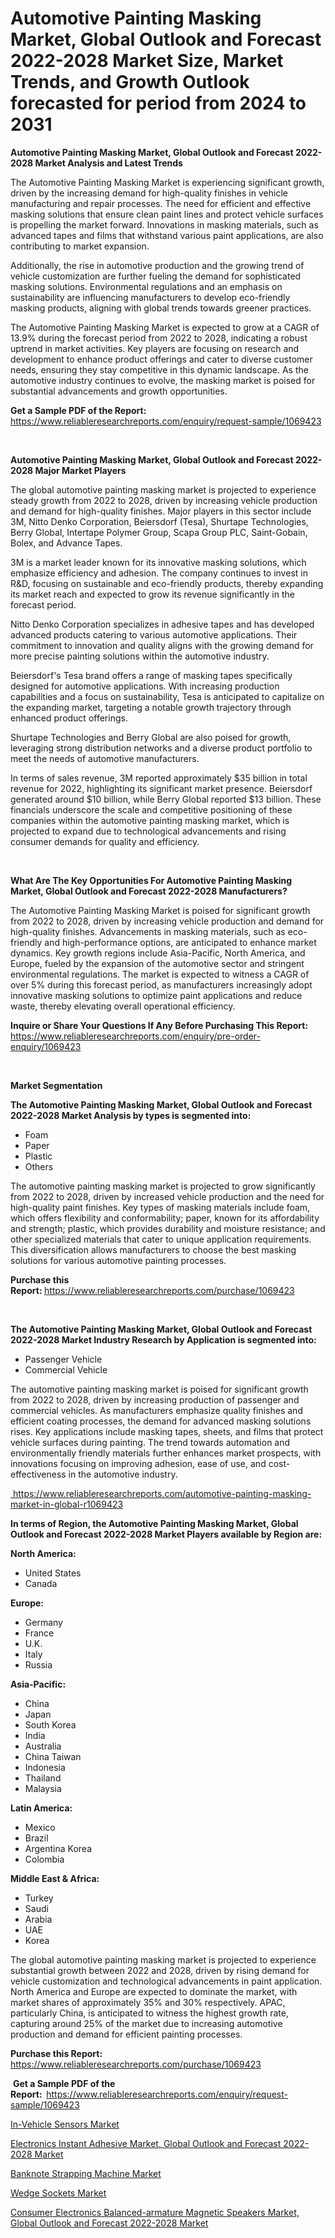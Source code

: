 <p><h1>Automotive Painting Masking Market, Global Outlook and Forecast 2022-2028 Market Size, Market Trends, and Growth Outlook forecasted for period from 2024 to 2031</h1></p><p><strong>Automotive Painting Masking Market, Global Outlook and Forecast 2022-2028 Market Analysis and Latest Trends</strong></p>
<p><p>The Automotive Painting Masking Market is experiencing significant growth, driven by the increasing demand for high-quality finishes in vehicle manufacturing and repair processes. The need for efficient and effective masking solutions that ensure clean paint lines and protect vehicle surfaces is propelling the market forward. Innovations in masking materials, such as advanced tapes and films that withstand various paint applications, are also contributing to market expansion. </p><p>Additionally, the rise in automotive production and the growing trend of vehicle customization are further fueling the demand for sophisticated masking solutions. Environmental regulations and an emphasis on sustainability are influencing manufacturers to develop eco-friendly masking products, aligning with global trends towards greener practices. </p><p>The Automotive Painting Masking Market is expected to grow at a CAGR of 13.9% during the forecast period from 2022 to 2028, indicating a robust uptrend in market activities. Key players are focusing on research and development to enhance product offerings and cater to diverse customer needs, ensuring they stay competitive in this dynamic landscape. As the automotive industry continues to evolve, the masking market is poised for substantial advancements and growth opportunities.</p></p>
<p><strong>Get a Sample PDF of the Report:&nbsp;</strong> <a href="https://www.reliableresearchreports.com/enquiry/request-sample/1069423">https://www.reliableresearchreports.com/enquiry/request-sample/1069423</a></p>
<p>&nbsp;</p>
<p><strong>Automotive Painting Masking Market, Global Outlook and Forecast 2022-2028 Major Market Players</strong></p>
<p><p>The global automotive painting masking market is projected to experience steady growth from 2022 to 2028, driven by increasing vehicle production and demand for high-quality finishes. Major players in this sector include 3M, Nitto Denko Corporation, Beiersdorf (Tesa), Shurtape Technologies, Berry Global, Intertape Polymer Group, Scapa Group PLC, Saint-Gobain, Bolex, and Advance Tapes.</p><p>3M is a market leader known for its innovative masking solutions, which emphasize efficiency and adhesion. The company continues to invest in R&D, focusing on sustainable and eco-friendly products, thereby expanding its market reach and expected to grow its revenue significantly in the forecast period.</p><p>Nitto Denko Corporation specializes in adhesive tapes and has developed advanced products catering to various automotive applications. Their commitment to innovation and quality aligns with the growing demand for more precise painting solutions within the automotive industry.</p><p>Beiersdorf's Tesa brand offers a range of masking tapes specifically designed for automotive applications. With increasing production capabilities and a focus on sustainability, Tesa is anticipated to capitalize on the expanding market, targeting a notable growth trajectory through enhanced product offerings.</p><p>Shurtape Technologies and Berry Global are also poised for growth, leveraging strong distribution networks and a diverse product portfolio to meet the needs of automotive manufacturers.</p><p>In terms of sales revenue, 3M reported approximately $35 billion in total revenue for 2022, highlighting its significant market presence. Beiersdorf generated around $10 billion, while Berry Global reported $13 billion. These financials underscore the scale and competitive positioning of these companies within the automotive painting masking market, which is projected to expand due to technological advancements and rising consumer demands for quality and efficiency.</p></p>
<p>&nbsp;</p>
<p><strong>What Are The Key Opportunities For Automotive Painting Masking Market, Global Outlook and Forecast 2022-2028 Manufacturers?</strong></p>
<p><p>The Automotive Painting Masking Market is poised for significant growth from 2022 to 2028, driven by increasing vehicle production and demand for high-quality finishes. Advancements in masking materials, such as eco-friendly and high-performance options, are anticipated to enhance market dynamics. Key growth regions include Asia-Pacific, North America, and Europe, fueled by the expansion of the automotive sector and stringent environmental regulations. The market is expected to witness a CAGR of over 5% during this forecast period, as manufacturers increasingly adopt innovative masking solutions to optimize paint applications and reduce waste, thereby elevating overall operational efficiency.</p></p>
<p><strong>Inquire or Share Your Questions If Any Before Purchasing This Report:</strong> <a href="https://www.reliableresearchreports.com/enquiry/pre-order-enquiry/1069423">https://www.reliableresearchreports.com/enquiry/pre-order-enquiry/1069423</a></p>
<p>&nbsp;</p>
<p><strong>Market Segmentation</strong></p>
<p><strong>The Automotive Painting Masking Market, Global Outlook and Forecast 2022-2028 Market Analysis by types is segmented into:</strong></p>
<p><ul><li>Foam</li><li>Paper</li><li>Plastic</li><li>Others</li></ul></p>
<p><p>The automotive painting masking market is projected to grow significantly from 2022 to 2028, driven by increased vehicle production and the need for high-quality paint finishes. Key types of masking materials include foam, which offers flexibility and conformability; paper, known for its affordability and strength; plastic, which provides durability and moisture resistance; and other specialized materials that cater to unique application requirements. This diversification allows manufacturers to choose the best masking solutions for various automotive painting processes.</p></p>
<p><strong>Purchase this Report:&nbsp;</strong><a href="https://www.reliableresearchreports.com/purchase/1069423">https://www.reliableresearchreports.com/purchase/1069423</a></p>
<p>&nbsp;</p>
<p><strong>The Automotive Painting Masking Market, Global Outlook and Forecast 2022-2028 Market Industry Research by Application is segmented into:</strong></p>
<p><ul><li>Passenger Vehicle</li><li>Commercial Vehicle</li></ul></p>
<p><p>The automotive painting masking market is poised for significant growth from 2022 to 2028, driven by increasing production of passenger and commercial vehicles. As manufacturers emphasize quality finishes and efficient coating processes, the demand for advanced masking solutions rises. Key applications include masking tapes, sheets, and films that protect vehicle surfaces during painting. The trend towards automation and environmentally friendly materials further enhances market prospects, with innovations focusing on improving adhesion, ease of use, and cost-effectiveness in the automotive industry.</p></p>
<p><a href="https://www.reliableresearchreports.com/automotive-painting-masking-market-in-global-r1069423">&nbsp;https://www.reliableresearchreports.com/automotive-painting-masking-market-in-global-r1069423</a></p>
<p><strong>In terms of Region, the Automotive Painting Masking Market, Global Outlook and Forecast 2022-2028 Market Players available by Region are:</strong></p>
<p>
    <p> <strong> North America: </strong>
        <ul>
            <li>United States</li>
            <li>Canada</li>
        </ul>
        </p> 
    <p> <strong> Europe: </strong>
        <ul>
            <li>Germany</li>
            <li>France</li>
            <li>U.K.</li>
            <li>Italy</li>
            <li>Russia</li>
        </ul>
        </p> 
    <p> <strong> Asia-Pacific: </strong>
        <ul>
            <li>China</li>
            <li>Japan</li>
            <li>South Korea</li>
            <li>India</li>
            <li>Australia</li>
            <li>China Taiwan</li>
            <li>Indonesia</li>
            <li>Thailand</li>
            <li>Malaysia</li>
        </ul>
        </p> 
    <p> <strong> Latin America: </strong>
        <ul>
            <li>Mexico</li>
            <li>Brazil</li>
            <li>Argentina Korea</li>
            <li>Colombia</li>
        </ul>
        </p> 
    <p> <strong> Middle East & Africa: </strong>
        <ul>
            <li>Turkey</li>
            <li>Saudi</li>
            <li>Arabia</li>
            <li>UAE</li>
            <li>Korea</li>
        </ul>
    </p>
    </p>
<p><p>The global automotive painting masking market is projected to experience substantial growth between 2022 and 2028, driven by rising demand for vehicle customization and technological advancements in paint application. North America and Europe are expected to dominate the market, with market shares of approximately 35% and 30% respectively. APAC, particularly China, is anticipated to witness the highest growth rate, capturing around 25% of the market due to increasing automotive production and demand for efficient painting processes.</p></p>
<p><strong>Purchase this Report: </strong><a href="https://www.reliableresearchreports.com/purchase/1069423">https://www.reliableresearchreports.com/purchase/1069423</a></p>
<p>&nbsp;<strong>Get a Sample PDF of the Report:&nbsp;&nbsp;</strong><a href="https://www.reliableresearchreports.com/enquiry/request-sample/1069423">https://www.reliableresearchreports.com/enquiry/request-sample/1069423</a></p>
<p><strong></strong></p>
<p><p><a href="https://issuu.com/reportprime-2/docs/in-vehicle-sensors-market-size-2030_c86d6d5cb47ef1">In-Vehicle Sensors Market</a></p><p><a href="https://github.com/nathandecarvalho/Market-Research-Report-List-5/blob/main/electronics-instant-adhesive-market-global-outlook-and-forecast-2022-2028-market.md">Electronics Instant Adhesive Market, Global Outlook and Forecast 2022-2028 Market</a></p><p><a href="https://www.linkedin.com/pulse/banknote-strapping-machine-market-report-product-type-semi-automatic-wcpde?trackingId=mLnJFSU1Q%2FiUSB6q4C7Ptw%3D%3D">Banknote Strapping Machine Market</a></p><p><a href="https://www.linkedin.com/pulse/wedge-sockets-market-indicators-size-regional-breakdown-cwque?trackingId=SPhB6Vh5V4YTtDSOl5hQIg%3D%3D">Wedge Sockets Market</a></p><p><a href="https://github.com/julyju69/Market-Research-Report-List-5/blob/main/consumer-electronics-balanced-armature-magnetic-speakers-market-global-outlook-and-forecast-2022-2028-market.md">Consumer Electronics Balanced-armature Magnetic Speakers Market, Global Outlook and Forecast 2022-2028 Market</a></p></p>